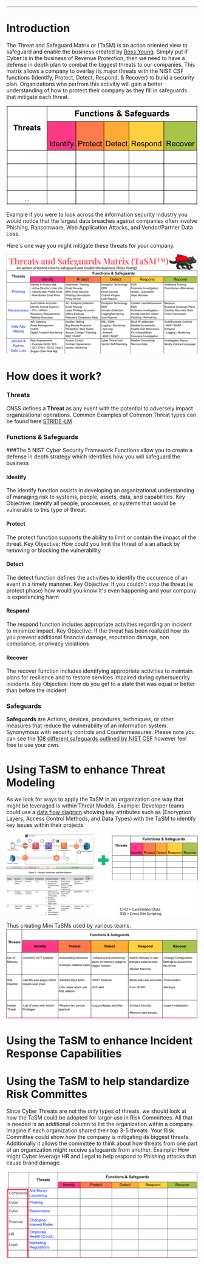 ---
# Introduction
The Threat and Safeguard Matrix or (TaSM) is an action oriented view to safeguard and enable the business created by [Ross Young](https://www.linkedin.com/in/mrrossyoung/).  Simply put if Cyber is in the business of Revenue Protection, then we need to have a defense in depth plan to combat the biggest threats to our companies.  This matrix allows a company to overlay its major threats with the NIST CSF functions (Identify, Protect, Detect, Respond, & Recover) to build a security plan.  Organizations who perfrom this activitiy will gain a better understanding of how to protect their company as they fill in safeguards that mitigate each threat.  

![Threat and Safeguard Matrix](assets/images/EmptyTaSM.png)

Example if you were to look across the information security industry you would notice that the largest data breaches against companies often involve Phishing, Ransomware, Web Application Attacks, and Vendor/Partner Data Loss. 

Here's one way you might mitigate these threats for your company.

![Completed Threat and Safeguard Matrix](assets/images/CompletedTaSM.png)

# How does it work?

### Threats
CNSS defines a **Threat** as any event with the potential to adversely impact organizational operations.
Common Examples of Common Threat types can be found here [STRIDE-LM](assets/images/StrideLM.png "STRIDE-LM")


### Functions & Safeguards

###The 5 NIST Cyber Security Framework Functions allow you to create a defense in depth strategy which identifies how you will safeguard the business
#### Identify 
The identify function assists in developing an organizational understanding of managing risk to systems, people, assets, data, and capabilities.  Key Objective: Identify all people, proccesses, or systems that would be vulnerable to this type of threat.  
#### Protect
The protect function supports the ability to limit or contain the impact of the threat. Key Objective: How could you limit the threat of a an attack by removing or blocking the vulnerability
#### Detect
The detect function defines the activities to identify the occurence of an event in a timely mannner.  Key Objective: If you couldn't stop the threat (ie protect phase) how would you know it's even happening and your company is experiencing harm
#### Respond
The respond function includes appropriate activities regarding an incident to minimize impact.  Key Objective: If the threat has been realized how do you prevent additional financial damage, reputation damage, non compliance, or privacy violations 
#### Recover
The recover function includes identifying appropriate activities to maintain plans for resilience and to restore services impaired during cybersuecrity incidents.  Key Objective: How do you get to a state that was equal or better than before the incident

### Safeguards
**Safeguards** are Actions, devices, procedures, techniques, or other measures that reduce the vulnerability of an information system. Synonymous with security controls and Countermeasures.  Please note you can see the [108 different safeguards outlined by NIST CSF](https://github.com/OWASP/www-project-threat-and-safeguard-matrix/blob/main/Nist_CSF_Safeguards) however feel free to use your own.

# Using TaSM to enhance Threat Modeling
As we look for ways to apply the TaSM in an organization one way that might be leveraged is within Threat Models.  Example: Developer teams could use a [data flow diagram](https://d1.awsstatic.com/whitepapers/compliance/pci-dss-compliance-on-aws.pdf?did=wp_card&trk=wp_card) showing key attributes such as (Encryption Layers, Access Control Methods, and Data Types) with the TaSM to identify key issues within their projects

![Threat Modeling](assets/images/ThreatModeling.png)

Thus creating Mini TaSMs used by various teams.
![Threat Model Example](assets/images/ThreatModelExample.png)

# Using the TaSM to enhance Incident Response Capabilities

# Using the TaSM to help standardize Risk Committes
Since Cyber Threats are not the only types of threats, we should look at how the TaSM could be adopted for larger use in Risk Committees.  All that is needed is an additional column to list the organization within a company.  Imagine if each organization shared their top 3-5 threats.  Your Risk Committee could show how the company is mitigating its biggest threats.  Additionally it allows the committee to think about how threats from one part of an organization might receive safeguards from another.  Example: How might Cyber leverage HR and Legal to help respond to Phishing attacks that cause brand damage.

![TaSM in Risk Committees](assets/images/TaSMRiskCommittee.png)

